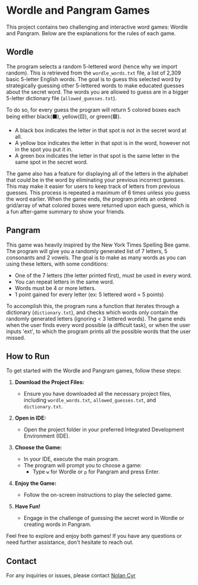 # Wordle and Pangram Games

This project contains two challenging and interactive word games: Wordle and Pangram. Below are the explanations for the rules of each game.

## Wordle

The program selects a random 5-lettered word (hence why we import random). This is retrieved from the `wordle_words.txt` file, a list of 2,309 basic 5-letter English words. The goal is to guess this selected word by strategically guessing other 5-lettered words to make educated guesses about the secret word. The words you are allowed to guess are in a bigger 5-letter dictionary file (`allowed_guesses.txt`). 

To do so, for every guess the program will return 5 colored boxes each being either black(⬛️), yellow(🟨), or green(🟩). 
- A black box indicates the letter in that spot is not in the secret word at all. 
- A yellow box indicates the letter in that spot is in the word, however not in the spot you put it in. 
- A green box indicates the letter in that spot is the same letter in the same spot in the secret word.

The game also has a feature for displaying all of the letters in the alphabet that could be in the word by eliminating your previous incorrect guesses. This may make it easier for users to keep track of letters from previous guesses. This process is repeated a maximum of 6 times unless you guess the word earlier. When the game ends, the program prints an ordered grid/array of what colored boxes were returned upon each guess, which is a fun after-game summary to show your friends.

## Pangram

This game was heavily inspired by the New York Times Spelling Bee game. The program will give you a randomly generated list of 7 letters, 5 consonants and 2 vowels. The goal is to make as many words as you can using these letters, with some conditions:
- One of the 7 letters (the letter printed first), must be used in every word.
- You can repeat letters in the same word.
- Words must be 4 or more letters.
- 1 point gained for every letter (ex: 5 lettered word = 5 points)

To accomplish this, the program runs a function that iterates through a dictionary (`dictionary.txt`), and checks which words only contain the randomly generated letters (ignoring < 3 lettered words). The game ends when the user finds every word possible (a difficult task), or when the user inputs 'ext', to which the program prints all the possible words that the user missed.

## How to Run

To get started with the Wordle and Pangram games, follow these steps:

1. **Download the Project Files:**
   - Ensure you have downloaded all the necessary project files, including `wordle_words.txt`, `allowed_guesses.txt`, and `dictionary.txt`.

2. **Open in IDE:**
   - Open the project folder in your preferred Integrated Development Environment (IDE).

3. **Choose the Game:**
   - In your IDE, execute the main program.
   - The program will prompt you to choose a game:
     - Type `w` for Wordle or `p` for Pangram and press Enter.

4. **Enjoy the Game:**
   - Follow the on-screen instructions to play the selected game.

5. **Have Fun!**
   - Engage in the challenge of guessing the secret word in Wordle or creating words in Pangram.

Feel free to explore and enjoy both games! If you have any questions or need further assistance, don't hesitate to reach out.

## Contact
For any inquiries or issues, please contact [Nolan Cyr](mailto:nolangcyr@gmail.com)
